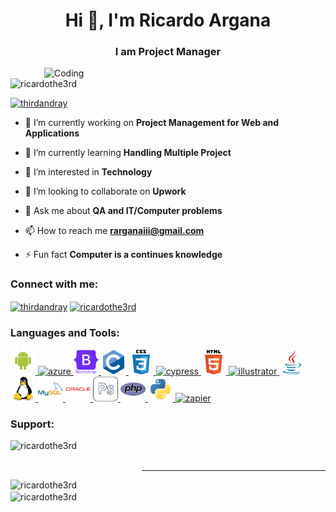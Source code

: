 <h1 align="center">Hi 👋, I'm Ricardo Argana</h1>

<h3 align="center">I am Project Manager</h3>
<img align="right" alt="Coding" width="450" src="https://c.tenor.com/DKzsH-YSXI4AAAAd/anime-chill.gif">


<p align="left"> <img src="https://komarev.com/ghpvc/?username=ricardothe3rd&label=Profile%20views&color=0e75b6&style=flat" alt="ricardothe3rd" /> </p>

<p align="left"> <a href="https://twitter.com/thirdandray" target="blank"><img src="https://img.shields.io/twitter/follow/thirdandray?logo=twitter&style=for-the-badge" alt="thirdandray" /></a> </p>

- 🔭 I’m currently working on **Project Management for Web and Applications**

- 🌱 I’m currently learning **Handling Multiple Project**

- 👀 I’m interested in **Technology**

- 👯 I’m looking to collaborate on **Upwork**

- 💬 Ask me about **QA and IT/Computer problems**

- 📫 How to reach me **rarganaiii@gmail.com**

- ⚡ Fun fact **Computer is a continues knowledge**

<h3 align="left">Connect with me:</h3>
<p align="left">
<a href="https://twitter.com/thirdandray" target="blank"><img align="center" src="https://raw.githubusercontent.com/rahuldkjain/github-profile-readme-generator/master/src/images/icons/Social/twitter.svg" alt="thirdandray" height="30" width="40" /></a>
<a href="https://instagram.com/ricardothe3rd" target="blank"><img align="center" src="https://raw.githubusercontent.com/rahuldkjain/github-profile-readme-generator/master/src/images/icons/Social/instagram.svg" alt="ricardothe3rd" height="30" width="40" /></a>
</p>

<h3 align="left">Languages and Tools:</h3>
<p align="left"> <a href="https://developer.android.com" target="_blank" rel="noreferrer"> <img src="https://raw.githubusercontent.com/devicons/devicon/master/icons/android/android-original-wordmark.svg" alt="android" width="40" height="40"/> </a> <a href="https://azure.microsoft.com/en-in/" target="_blank" rel="noreferrer"> <img src="https://www.vectorlogo.zone/logos/microsoft_azure/microsoft_azure-icon.svg" alt="azure" width="40" height="40"/> </a> <a href="https://getbootstrap.com" target="_blank" rel="noreferrer"> <img src="https://raw.githubusercontent.com/devicons/devicon/master/icons/bootstrap/bootstrap-plain-wordmark.svg" alt="bootstrap" width="40" height="40"/> </a> <a href="https://www.cprogramming.com/" target="_blank" rel="noreferrer"> <img src="https://raw.githubusercontent.com/devicons/devicon/master/icons/c/c-original.svg" alt="c" width="40" height="40"/> </a> <a href="https://www.w3schools.com/css/" target="_blank" rel="noreferrer"> <img src="https://raw.githubusercontent.com/devicons/devicon/master/icons/css3/css3-original-wordmark.svg" alt="css3" width="40" height="40"/> </a> <a href="https://www.cypress.io" target="_blank" rel="noreferrer"> <img src="https://raw.githubusercontent.com/simple-icons/simple-icons/6e46ec1fc23b60c8fd0d2f2ff46db82e16dbd75f/icons/cypress.svg" alt="cypress" width="40" height="40"/> </a> <a href="https://www.w3.org/html/" target="_blank" rel="noreferrer"> <img src="https://raw.githubusercontent.com/devicons/devicon/master/icons/html5/html5-original-wordmark.svg" alt="html5" width="40" height="40"/> </a> <a href="https://www.adobe.com/in/products/illustrator.html" target="_blank" rel="noreferrer"> <img src="https://www.vectorlogo.zone/logos/adobe_illustrator/adobe_illustrator-icon.svg" alt="illustrator" width="40" height="40"/> </a> <a href="https://www.java.com" target="_blank" rel="noreferrer"> <img src="https://raw.githubusercontent.com/devicons/devicon/master/icons/java/java-original.svg" alt="java" width="40" height="40"/> </a> <a href="https://www.linux.org/" target="_blank" rel="noreferrer"> <img src="https://raw.githubusercontent.com/devicons/devicon/master/icons/linux/linux-original.svg" alt="linux" width="40" height="40"/> </a> <a href="https://www.mysql.com/" target="_blank" rel="noreferrer"> <img src="https://raw.githubusercontent.com/devicons/devicon/master/icons/mysql/mysql-original-wordmark.svg" alt="mysql" width="40" height="40"/> </a> <a href="https://www.oracle.com/" target="_blank" rel="noreferrer"> <img src="https://raw.githubusercontent.com/devicons/devicon/master/icons/oracle/oracle-original.svg" alt="oracle" width="40" height="40"/> </a> <a href="https://www.photoshop.com/en" target="_blank" rel="noreferrer"> <img src="https://raw.githubusercontent.com/devicons/devicon/master/icons/photoshop/photoshop-line.svg" alt="photoshop" width="40" height="40"/> </a> <a href="https://www.php.net" target="_blank" rel="noreferrer"> <img src="https://raw.githubusercontent.com/devicons/devicon/master/icons/php/php-original.svg" alt="php" width="40" height="40"/> </a> <a href="https://www.python.org" target="_blank" rel="noreferrer"> <img src="https://raw.githubusercontent.com/devicons/devicon/master/icons/python/python-original.svg" alt="python" width="40" height="40"/> </a> <a href="https://zapier.com" target="_blank" rel="noreferrer"> <img src="https://www.vectorlogo.zone/logos/zapier/zapier-icon.svg" alt="zapier" width="40" height="40"/> </a> </p>

<h3 align="left">Support:</h3>
<p><a href="https://www.buymeacoffee.com/ricardothe3rd"> <img align="left" src="https://cdn.buymeacoffee.com/buttons/v2/default-yellow.png" height="50" width="210" alt="ricardothe3rd" /></a></p><br><br>
<hr>

<p><img align="left" width="410" src="https://github-readme-stats.vercel.app/api?username=ricardothe3rd&show_icons=true&locale=en" alt="ricardothe3rd" /></p>

<p><img align="center"  width="410" src="https://github-readme-streak-stats.herokuapp.com/?user=ricardothe3rd&" alt="ricardothe3rd" /></p>
